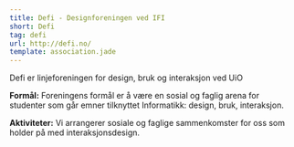 ```yaml
---
title: Defi - Designforeningen ved IFI
short: Defi
tag: defi
url: http://defi.no/
template: association.jade
---
```


Defi er linjeforeningen for design, bruk og interaksjon ved UiO

**Formål:** Foreningens formål er å være en sosial og faglig arena for studenter som går emner tilknyttet Informatikk: design, bruk, interaksjon.

**Aktiviteter:** Vi arrangerer sosiale og faglige sammenkomster for oss som holder på med interaksjonsdesign.